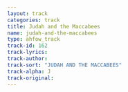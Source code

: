 ```yaml
---
layout: track
categories: track
title: Judah and the Maccabees
name: judah-and-the-maccabees
type: ahfow_track
track-id: 162
track-lyrics: 
track-author: 
track-sort: "JUDAH AND THE MACCABEES"
track-alpha: J
track-original: 
---
```

